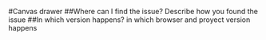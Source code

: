 #Canvas drawer
##Where can I find the issue?
Describe how you found the issue
##In which version happens? 
in which browser and proyect version happens
